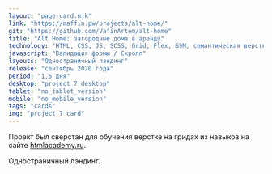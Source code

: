 ```yaml
---
layout: "page-card.njk"
link: "https://maffin.pw/projects/alt-home/"
git: "https://github.com/VafinArtem/alt-home"
title: "Alt Home: загородные дома в аренду"
technology: "HTML, CSS, JS, SCSS, Grid, Flex, БЭМ, семантическая верстка, фиксированная desktop версия, сборщик Gulp."
javascript: "Валидация формы / Скролл"
layouts: "Одностраничный лэндинг"
release: "сентябрь 2020 года"
period: "1,5 дня"
desktop: "project_7_desktop"
tablet: "no_tablet_version"
mobile: "no_mobile_version"
tags: "cards"
img: "project_7_card"
---
```


Проект был сверстан для обучения верстке на гридах из навыков на сайте [htmlacademy.ru](https://htmlacademy.ru).

Одностраничный лэндинг.
